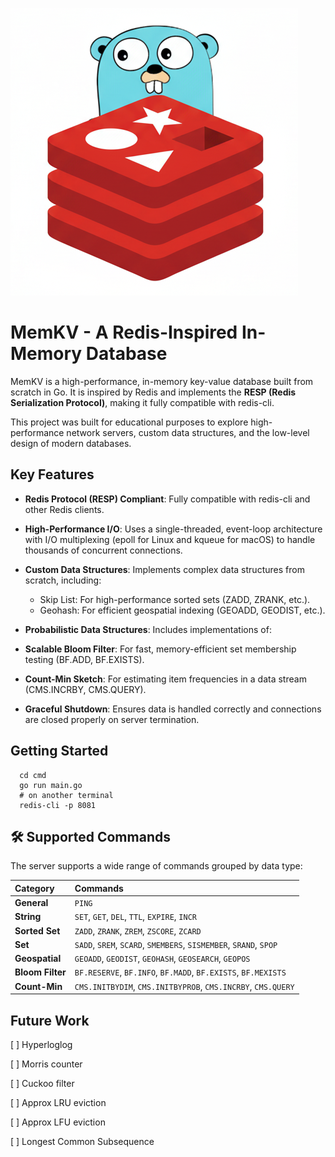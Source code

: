 ![img.png](memkv.png)
# MemKV - A Redis-Inspired In-Memory Database

MemKV is a high-performance, in-memory key-value database built from scratch in Go.
It is inspired by Redis and implements the **RESP (Redis Serialization Protocol)**, making it fully compatible with redis-cli.

This project was built for educational purposes to explore high-performance network servers, custom data structures, and the low-level design of modern databases.

## Key Features
- **Redis Protocol (RESP) Compliant**: Fully compatible with redis-cli and other Redis clients.

- **High-Performance I/O**: Uses a single-threaded, event-loop architecture with I/O multiplexing (epoll for Linux and kqueue for macOS) to handle thousands of concurrent connections.

- **Custom Data Structures**: Implements complex data structures from scratch, including:
  - Skip List: For high-performance sorted sets (ZADD, ZRANK, etc.).
  - Geohash: For efficient geospatial indexing (GEOADD, GEODIST, etc.).

- **Probabilistic Data Structures**: Includes implementations of:

- **Scalable Bloom Filter**: For fast, memory-efficient set membership testing (BF.ADD, BF.EXISTS).

- **Count-Min Sketch**: For estimating item frequencies in a data stream (CMS.INCRBY, CMS.QUERY).

- **Graceful Shutdown**: Ensures data is handled correctly and connections are closed properly on server termination.
  
## Getting Started
```
  cd cmd
  go run main.go
  # on another terminal
  redis-cli -p 8081
```
## 🛠️ Supported Commands

The server supports a wide range of commands grouped by data type:

| Category | Commands |
| :--- | :--- |
| **General** | `PING` |
| **String** | `SET`, `GET`, `DEL`, `TTL`, `EXPIRE`, `INCR` |
| **Sorted Set**| `ZADD`, `ZRANK`, `ZREM`, `ZSCORE`, `ZCARD` |
| **Set** | `SADD`, `SREM`, `SCARD`, `SMEMBERS`, `SISMEMBER`, `SRAND`, `SPOP` |
| **Geospatial** | `GEOADD`, `GEODIST`, `GEOHASH`, `GEOSEARCH`, `GEOPOS` |
| **Bloom Filter**| `BF.RESERVE`, `BF.INFO`, `BF.MADD`, `BF.EXISTS`, `BF.MEXISTS` |
| **Count-Min** | `CMS.INITBYDIM`, `CMS.INITBYPROB`, `CMS.INCRBY`, `CMS.QUERY` |

## Future Work
[ ] Hyperloglog

[ ] Morris counter

[ ] Cuckoo filter

[ ] Approx LRU eviction

[ ] Approx LFU eviction

[ ] Longest Common Subsequence
